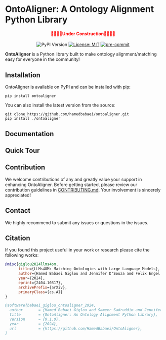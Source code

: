 # OntoAligner: A Ontology Alignment Python Library

<div align="center">
<h4><span align="center" style="color: red;">🔴🔴🔴🔴Under Construction🔴🔴🔴🔴</span></h4>
</div>

[//]: # ()
[//]: # (<div align="center">)
[//]: # (  <img src=" "/>)
[//]: # (</div>)

[//]: # (<div align="center">OntoAligner: A Ontology Alignment Python Library </div> <br>)

<div align="center">

![PyPI Version](https://img.shields.io/pypi/v/OntoAligner?color=blue)
[![License: MIT](https://img.shields.io/badge/License-MIT-yellow.svg)](https://opensource.org/licenses/MIT)
[![pre-commit](https://img.shields.io/badge/pre--commit-enabled-brightgreen?logo=pre-commit)](https://github.com/pre-commit/pre-commit)

</div>


**OntoAligner** is a Python library built to make ontology alignment/matching easy for everyone in the community!

## Installation
OntoAligner is available on PyPI and can be installed with pip:
```
pip install ontoaligner
```

You can also install the latest version from the source:
```
git clone https://github.com/hamedbabaei/ontoaligner.git
pip install ./ontoaligner
```
## Documentation

## Quick Tour

## Contribution
We welcome contributions of any and greatly value your support in enhancing OntoAligner.  Before getting started, please review our contribution guidelines in [CONTRIBUTING.md](CONTRIBUTING.md). Your involvement is sincerely appreciated!

## Contact
We highly recommend to submit any issues or questions in the issues.

## Citation
If you found this project useful in your work or research please cite the following works:

```bibtex
@misc{giglou2024llms4om,
      title={LLMs4OM: Matching Ontologies with Large Language Models},
      author={Hamed Babaei Giglou and Jennifer D'Souza and Felix Engel and Sören Auer},
      year={2024},
      eprint={2404.10317},
      archivePrefix={arXiv},
      primaryClass={cs.AI}
}
```

```bibtex
@software{babaei_giglou_ontoaligner_2024,
  author       = {Hamed Babaei Giglou and Sameer Sadruddin and Jennifer D'Souza and Sören Auer},
  title        = {OntoAligner: An Ontology Alignment Python Library},
  version      = {0.1.0},
  year         = {2024},
  url          = {https://github.com/HamedBabaei/OntoAligner},
}
```
